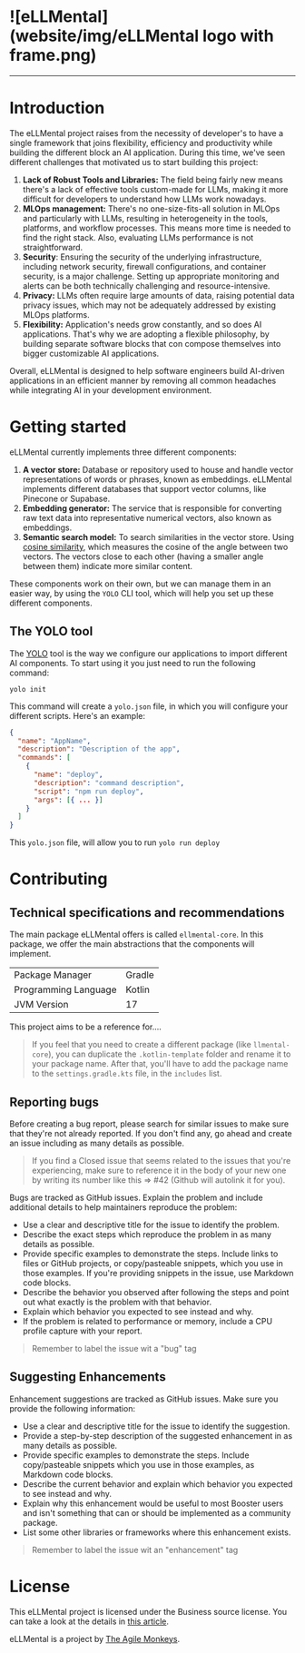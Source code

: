 # ![eLLMental](website/img/eLLMental logo with frame.png)

---

# Introduction

The eLLMental project raises from the necessity of developer's to have a single framework that joins flexibility,
efficiency and productivity while building the different block an AI application. During this time, we've seen different
challenges that motivated us to start building this project:

1. **Lack of Robust Tools and Libraries:** The field being fairly new means there's a lack of effective tools
   custom-made for LLMs, making it more difficult for developers to understand how LLMs work nowadays.
2. **MLOps management:** There's no one-size-fits-all solution in MLOps and particularly with LLMs, resulting in
   heterogeneity in the tools, platforms, and workflow processes. This means more time is needed to find the right
   stack. Also, evaluating LLMs performance is not straightforward.
3. **Security**: Ensuring the security of the underlying infrastructure, including network security, firewall
   configurations, and container security, is a major challenge. Setting up appropriate monitoring and alerts can be
   both technically challenging and resource-intensive.
4. **Privacy:** LLMs often require large amounts of data, raising potential data privacy issues, which may not be
   adequately addressed by existing MLOps platforms.
5. **Flexibility:** Application's needs grow constantly, and so does AI applications. That's why we are adopting a
   flexible philosophy, by building separate software blocks that con compose themselves into bigger customizable AI
   applications.

Overall, eLLMental is designed to help software engineers build AI-driven applications in an efficient manner by
removing all common headaches while integrating AI in your development environment.

# Getting started

eLLMental currently implements three different components:

1. **A vector store:** Database or repository used to house and handle vector representations of words or phrases, known
   as embeddings. eLLMental implements different databases that support vector columns, like Pinecone or Supabase.
2. **Embedding generator:** The service that is responsible for converting raw text data into representative numerical
   vectors, also known as embeddings.
3. **Semantic search model:** To search similarities in the vector store.
   Using [cosine similarity](https://en.wikipedia.org/wiki/Cosine_similarity), which measures the cosine of the angle
   between two vectors. The vectors close to each other (having a smaller angle between them)
   indicate more similar content.

These components work on their own, but we can manage them in an easier way, by using the `YOLO` CLI tool, which will help
you set up these different components.

## The YOLO tool

The [YOLO](https://github.com/theam/yolo) tool is the way we configure our applications to import different AI
components. To start using it you just need to run the following command:

`yolo init`

This command will create a `yolo.json` file, in which you will configure your different scripts. Here's an example: 

```json
{
  "name": "AppName",
  "description": "Description of the app",
  "commands": [
    {
      "name": "deploy",
      "description": "command description",
      "script": "npm run deploy",
      "args": [{ ... }]
    }
  ]
}
```

This `yolo.json` file, will allow you to run `yolo run deploy`


# Contributing

## Technical specifications and recommendations

The main package eLLMental offers is called `ellmental-core`. In this package, we offer the main abstractions that the components 
will implement. 

|                      |        |
|----------------------|--------|
| Package Manager      | Gradle |
| Programming Language | Kotlin |
| JVM Version          | 17     |

This project aims to be a reference for....

> If you feel that you need to create a different package (like `llmental-core`), you can duplicate the `.kotlin-template`
folder and rename it to your package name. After that, you'll have to add the package name to the `settings.gradle.kts`
file, in the `includes` list.

## Reporting bugs

Before creating a bug report, please search for similar issues to make sure that they're not already reported. If you
don't find any, go ahead and create an issue including as many details as possible.

> If you find a Closed issue that seems related to the issues that you're experiencing, make sure to reference it in the body of your new one by writing its number like this => #42 (Github will autolink it for you).

Bugs are tracked as GitHub issues. Explain the problem and include additional details to help maintainers reproduce the
problem:

- Use a clear and descriptive title for the issue to identify the problem.
- Describe the exact steps which reproduce the problem in as many details as possible.
- Provide specific examples to demonstrate the steps. Include links to files or GitHub projects, or copy/pasteable
  snippets, which you use in those examples. If you're providing snippets in the issue, use Markdown code blocks.
- Describe the behavior you observed after following the steps and point out what exactly is the problem with that
  behavior.
- Explain which behavior you expected to see instead and why.
- If the problem is related to performance or memory, include a CPU profile capture with your report.

> Remember to label the issue wit a "bug" tag

## Suggesting Enhancements

Enhancement suggestions are tracked as GitHub issues. Make sure you provide the following information:

- Use a clear and descriptive title for the issue to identify the suggestion.
- Provide a step-by-step description of the suggested enhancement in as many details as possible.
- Provide specific examples to demonstrate the steps. Include copy/pasteable snippets which you use in those examples,
  as Markdown code blocks.
- Describe the current behavior and explain which behavior you expected to see instead and why.
- Explain why this enhancement would be useful to most Booster users and isn't something that can or should be
  implemented as a community package.
- List some other libraries or frameworks where this enhancement exists.

> Remember to label the issue wit an "enhancement" tag

# License

This eLLMental project is licensed under the Business source license. You can take a look at the details
in [this article](https://timreview.ca/article/691).

eLLMental is a project by [The Agile Monkeys](https://www.theagilemonkeys.com/).
